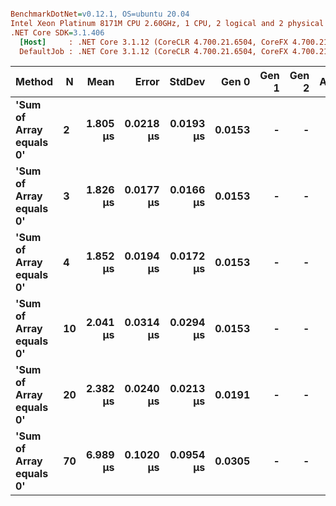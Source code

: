 ``` ini

BenchmarkDotNet=v0.12.1, OS=ubuntu 20.04
Intel Xeon Platinum 8171M CPU 2.60GHz, 1 CPU, 2 logical and 2 physical cores
.NET Core SDK=3.1.406
  [Host]     : .NET Core 3.1.12 (CoreCLR 4.700.21.6504, CoreFX 4.700.21.6905), X64 RyuJIT
  DefaultJob : .NET Core 3.1.12 (CoreCLR 4.700.21.6504, CoreFX 4.700.21.6905), X64 RyuJIT


```
|                  Method |  N |     Mean |     Error |    StdDev |  Gen 0 | Gen 1 | Gen 2 | Allocated |
|------------------------ |--- |---------:|----------:|----------:|-------:|------:|------:|----------:|
| **&#39;Sum of Array equals 0&#39;** |  **2** | **1.805 μs** | **0.0218 μs** | **0.0193 μs** | **0.0153** |     **-** |     **-** |     **312 B** |
| **&#39;Sum of Array equals 0&#39;** |  **3** | **1.826 μs** | **0.0177 μs** | **0.0166 μs** | **0.0153** |     **-** |     **-** |     **320 B** |
| **&#39;Sum of Array equals 0&#39;** |  **4** | **1.852 μs** | **0.0194 μs** | **0.0172 μs** | **0.0153** |     **-** |     **-** |     **320 B** |
| **&#39;Sum of Array equals 0&#39;** | **10** | **2.041 μs** | **0.0314 μs** | **0.0294 μs** | **0.0153** |     **-** |     **-** |     **344 B** |
| **&#39;Sum of Array equals 0&#39;** | **20** | **2.382 μs** | **0.0240 μs** | **0.0213 μs** | **0.0191** |     **-** |     **-** |     **384 B** |
| **&#39;Sum of Array equals 0&#39;** | **70** | **6.989 μs** | **0.1020 μs** | **0.0954 μs** | **0.0305** |     **-** |     **-** |     **584 B** |
